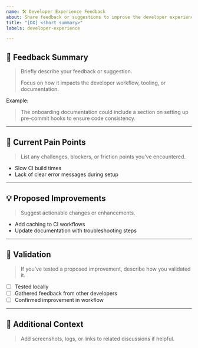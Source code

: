 ```yaml
---
name: 🛠️ Developer Experience Feedback
about: Share feedback or suggestions to improve the developer experience
title: "[DX] <short summary>"
labels: developer-experience

---
```


## 🌟 Feedback Summary

> Briefly describe your feedback or suggestion.
>
> Focus on how it impacts the developer workflow, tooling, or documentation.

Example:
> The onboarding documentation could include a section on setting up pre-commit hooks to ensure code consistency.

---

## 🚧 Current Pain Points

> List any challenges, blockers, or friction points you’ve encountered.

- Slow CI build times
- Lack of clear error messages during setup

---

## 💡 Proposed Improvements

> Suggest actionable changes or enhancements.

- Add caching to CI workflows
- Update documentation with troubleshooting steps

---

## 🧪 Validation

> If you’ve tested a proposed improvement, describe how you validated it.

- [ ] Tested locally
- [ ] Gathered feedback from other developers
- [ ] Confirmed improvement in workflow

---

## 📎 Additional Context

> Add screenshots, logs, or links to related discussions if helpful.
